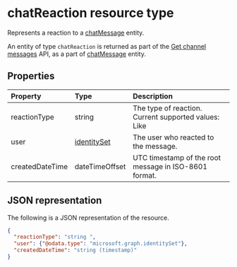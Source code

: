 # chatReaction resource type

Represents a reaction to a [chatMessage](chatMessage.md) entity. 

An entity of type `chatReaction` is returned as part of the [Get channel messages](../api/channel_get_message.md) API, as a part of [chatMessage](chatMessage.md) entity.

## Properties
| Property	   | Type	|Description|
|:---------------|:--------|:----------|
|reactionType|string| The type of reaction. Current supported values: Like|
|user|[identitySet](identitySet)|The user who reacted to the message.|
|createdDateTime|dateTimeOffset|UTC timestamp of the root message in ISO-8601 format.|

## JSON representation

The following is a JSON representation of the resource.

<!-- {
  "blockType": "resource",
  "optionalProperties": [
    "content"
  ],
  "@odata.type": "microsoft.graph.chatReaction"
}-->

```json
{
  "reactionType": "string ",
  "user": {"@odata.type": "microsoft.graph.identitySet"},
  "createdDateTime": "string (timestamp)"
}

```

<!-- uuid: 8fcb5dbc-d5aa-4681-8e31-b001d5168d79
2015-10-25 14:57:30 UTC -->
<!-- {
  "type": "#page.annotation",
  "description": "chat message reaction resource",
  "keywords": "",
  "section": "documentation",
  "tocPath": ""
}-->
